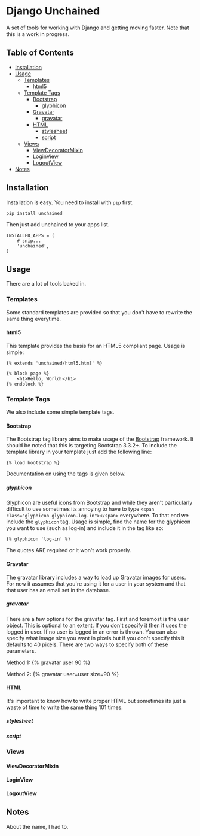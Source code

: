 # Django Unchained

A set of tools for working with Django and getting moving faster. Note that this is a work in progress.

## Table of Contents

* [Installation](#installation)
* [Usage](#usage)
  * [Templates](#templates)
    * [html5](#html5)
  * [Template Tags](#template-tags)
    * [Bootstrap](#bootstrap)
      * [glyphicon](#glyphicon)
	* [Gravatar](#gravatar)
      * [gravatar](#gravatar)
	* [HTML](#html)
      * [stylesheet](#stylesheet)
      * [script](#script)
  * [Views](#views)
    * [ViewDecoratorMixin](#viewdecoratormixin)
    * [LoginView](#loginview)
    * [LogoutView](#logoutview)
* [Notes](#notes)

## Installation

Installation is easy. You need to install with `pip` first.

	pip install unchained

Then just add unchained to your apps list.

	INSTALLED_APPS = (
		# snip...
		'unchained',
	)

## Usage

There are a lot of tools baked in.

### Templates

Some standard templates are provided so that you don't have to rewrite the same thing everytime.

#### html5

This template provides the basis for an HTML5 compliant page. Usage is simple:

	{% extends 'unchained/html5.html' %}

	{% block page %}
		<h1>Hello, World!</h1>
	{% endblock %}

### Template Tags

We also include some simple template tags.

#### Bootstrap

The Bootstrap tag library aims to make usage of the [Bootstrap](http://getbootstrap.com/) framework. It should be noted that this is targeting Bootstrap 3.3.2+. To include
the template library in your template just add the following line:

	{% load bootstrap %}

Documentation on using the tags is given below.

##### glyphicon

Glyphicon are useful icons from Bootstrap and while they aren't particularly difficult to use sometimes its annoying to have to type `<span class="glyphicon glyphicon-log-in"></span>` everywhere.
To that end we include the `glyphicon` tag. Usage is simple, find the name for the glyphicon you want to use (such as log-in) and include it in the tag like so:

	{% glyphicon 'log-in' %}

The quotes ARE required or it won't work properly.

#### Gravatar

The gravatar library includes a way to load up Gravatar images for users. For now it assumes that you're using it for a user in your system and that that user has an email
set in the database.

##### gravatar

There are a few options for the gravatar tag. First and foremost is the user object. This is optional to an extent. If you don't specify it then it uses the logged in user.
If no user is logged in an error is thrown. You can also specify what image size you want in pixels but if you don't specify this it defaults to 40 pixels. There are two
ways to specify both of these parameters.

Method 1:
	{% gravatar user 90 %}

Method 2:
	{% gravatar user=user size=90 %}

#### HTML

It's important to know how to write proper HTML but sometimes its just a waste of time to write the same thing 101 times.

##### stylesheet

##### script

### Views

#### ViewDecoratorMixin

#### LoginView

#### LogoutView

## Notes

About the name, I had to.


